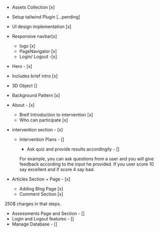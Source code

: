 - Assets Collection [x]
- Setup tailwind Plugin [...pending]
- UI design implementation [x]


- Responsive navbar[x]
  - logo [x]
  - PageNavigator [x]
  - Login/ Logout -[x]

- Hero - [x]
 - Includes brief intro [x]
 - 3D Object []
 - Background Pattern [x]

- About - [x]
  - Breif Introduction to intervention [x]
  - Who can participate [x]

- intervention section - [x]
  - Intervention Plans - []
    - Ask quiz and provide results accordingily - []
    
    For example, you can ask questions from a user and you will give feedback according to the input he provided. 
    If you user score 10 say excellent and if score 4 say bad.

- Articles Section + Page - [x]
  - Adding Blog Page [x]
  - Comment Section [x]

250$ charges in that steps.

- Assessments Page and Section - []
- Login and Logout features - []
- Manage Database - []

